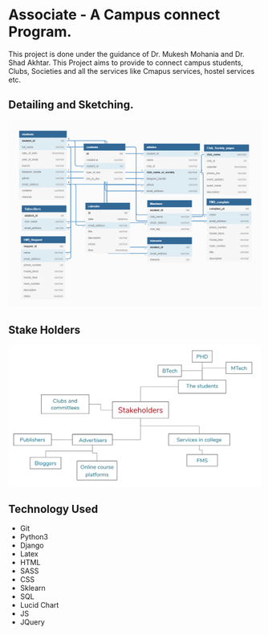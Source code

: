 # Associate - A Campus connect Program.

This project is done under the guidance of Dr. Mukesh Mohania and Dr. Shad Akhtar. 
This Project aims to provide to connect campus students, Clubs, Societies and all the services like Cmapus services, hostel services etc.

## Detailing and Sketching.
![SCHEMA](https://github.com/ujjwalll/associate/blob/master/schema.png)

## Stake Holders
![SCHEMA](https://github.com/ujjwalll/associate/blob/master/stakeholders.png)

## Technology Used
- Git
- Python3
- Django
- Latex
- HTML
- SASS
- CSS
- Sklearn
- SQL
- Lucid Chart
- JS
- JQuery
